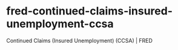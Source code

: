 # fred-continued-claims-insured-unemployment-ccsa
Continued Claims (Insured Unemployment) (CCSA) | FRED
